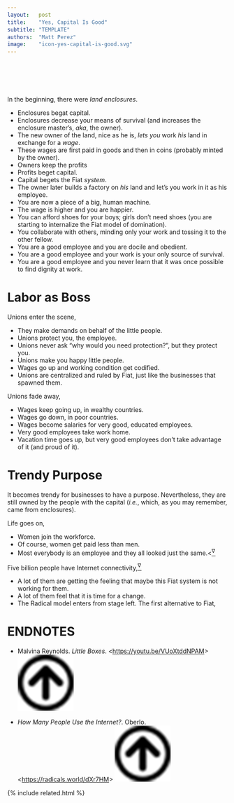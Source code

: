 ```yaml
---
layout:   post
title:    "Yes, Capital Is Good"
subtitle: "TEMPLATE"
authors:  "Matt Perez"
image:    "icon-yes-capital-is-good.svg"
---
```


<div style="display:none;">
 <p>Capital is good and goodness. We have to fix that&mdash;and we can!</p>
</div>

<h1>&nbsp;</h1>
 <p>In the beginning, there were <em>land enclosures</em>.</p>
  <ul>
   <li>Enclosures begat capital.</li>
   <li>Enclosures decrease your means of survival (and increases the enclosure master&rsquo;s, <em>aka</em>, the owner).</li>
   <li>The new owner of the land, nice as he is, <em>lets you</em> work <em>his</em> land in exchange for a <em>wage</em>.</li>
   <li>These wages are first paid in goods and then in coins (probably minted by the owner).</li>
   <li>Owners keep the profits</li>
   <li>Profits beget capital.</li>
   <li>Capital begets the <span class="_paradigm">Fiat</span> <em>system</em>.</li>
   <li>The owner later builds a factory on <em>his</em> land and let&rsquo;s you work in it as his employee.</li>
   <li>You are now a piece of a big, human machine.</li>
   <li>The wage is higher and you are happier.</li>
   <li>You can afford shoes for your boys; girls don&rsquo;t need shoes (you are starting to internalize the <span class="_paradigm">Fiat</span> model of domination).</li>
   <li>You collaborate with others, minding only your work and tossing it to the other fellow.</li>
   <li>You are a good employee and you are docile and obedient.</li>
   <li>You are a good employee and your work is your only source of survival.</li>
   <li>You are a good employee and you never learn that it was once possible to find  dignity at work.</li>
  </ul>

<h1>Labor as Boss</h1>
 <p>Unions enter the scene,</p>
  <ul>
   <li>They make demands on behalf of the little people.</li>
   <li>Unions protect you, the employee.</li>
   <li>Unions never ask &ldquo;why would you need protection?&rdquo;, but they protect you.</li>
   <li>Unions make you happy little people.</li>
   <li>Wages go up and working condition get codified.</li>
   <li>Unions are centralized and ruled by <span class="_paradigm">Fiat</span>, just like the businesses that spawned them.</li>
  </ul>
 <p>Unions fade away,</p>
  <ul>
   <li>Wages keep going up, in wealthy countries.</li>
   <li>Wages go down, in poor countries.</li>
   <li>Wages become salaries for very good, educated employees.</li>
   <li>Very good employees take work home.</li>
   <li>Vacation time goes up, but very good employees don&rsquo;t take advantage of it (and proud of it).</li>
  </ul>

<h1>Trendy Purpose</h1>
 <p>It becomes trendy for businesses to have a purpose. Nevertheless, they are still owned by the people with the capital (<em>i.e.</em>, which, as you may remember, came from enclosures).</p>
 <p>Life goes on,</p>
  <ul>
   <li>Women join the workforce.</li>
   <li>Of course, women get paid less than men.</li>
   <li>Most everybody is an employee and <span class="_quotespan">they all looked just the same</span>.<<a href="#en01"><sup id="bm01">&nabla;&hairsp;</sup></a></li>
  </ul>
 <p>Five billion people have Internet connectivity,<a href="#en02"><sup id="bm02">&nabla;&hairsp;</sup></a></p>
  <ul>
   <li>A lot of them are getting the feeling that maybe this <span class="_paradigm">Fiat</span> system is not working for them.</li>
   <li>A lot of them feel that it is time for a change.</li>
   <li>The <span class="_paradigm">Radical</span> model enters from stage left. The first alternative to <span class="_paradigm">Fiat</span>,</li>
  </ul>

<h1 class="_section">ENDNOTES</h1>
 <ul>
  <li id="en01">
   <p class="_list-item">
    Malvina Reynolds.
    <em>Little Boxes</em>.
    &lt;<a href="https://youtu.be/VUoXtddNPAM" target="_blank">https://youtu.be/VUoXtddNPAM</a>&gt;
    <a class="_uparrow" href="#bm01"><img src="/assets/img/arrow-up-icon.png"></a>
   </p>
  </li>
  <li id="en02">
   <p class="_list-item">
    <em>How Many People Use the Internet?</em>.
    Oberlo.
    &lt;<a href="https://radicals.world/dXr7HM" target="_blank">https://radicals.world/dXr7HM</a>&gt;
    <a class="_uparrow" href="#bm02"><img src="/assets/img/arrow-up-icon.png"></a>
   </p>
  </li>
 </ul>

{% include related.html %}
